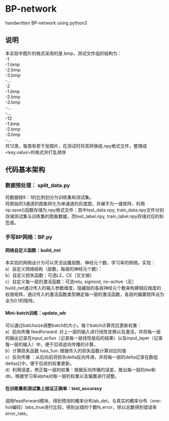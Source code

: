 # BP-network
handwritten BP-network using python3
## 说明
本实验中图片的格式采用的是.bmp，测试文件组织结构为：  
-1  
  -1.bmp  
  -2.bmp  
  -3.bmp  
  -...  
-2  
  -1.bmp  
  -2.bmp  
  -3.bmp  
  -...  
-...  
-12  
  -1.bmp  
  -2.bmp  
  -3.bmp  
  -...  
共12类，每类有若干张图片，在测试时将其转换成.npy格式文件，整理成<key,value>的格式并打乱顺序

## 代码基本架构
### 数据预处理： split_data.py
将数据按9：1的比例划分为训练集和测试集。  
将原始的3通道的图象转化为单通道的灰度图，并展平为一维矩阵，利用np.save()函数存储为.npy格式文件：其中test_data.npy, train_data.npy文件分别存储测试集与训练集的图象数据，而test_label.npy, train_label.npy存储对应的标签值。  
### 手写BP网络：BP.py
#### 网络自定义函数：build_net
本实验的网络设计为可以灵活设置层数、神经元个数、学习率的网络。实现：  
a）自定义网络结构（层数，每层的神经元个数）：  
b）自定义损失函数：可选L2，CE（交叉熵）  
c）自定义每一层的激活函数：可选relu, sigmoid, no-active（无）  
build_net通过传入的输入参数维度，隐藏层的各层神经元个数来构建相应维度的权值矩阵，通过传入的激活函数类型确定每一层的激活函数，各层的偏置矩阵设为全为0.1的矩阵。  
#### Mini-batch训练：update_wb
可以通过batchsize调整batch的大小。每个batch计算完后更新权重：  
a）前向传播 feedforward: 对上一层的输入进行线性变换以及激活，并将每一层的输出记录在input_acfun（记录每一层线性层后的结果）以及input_layer（记录每一层的输入）中，便于后续逆向传播的计算。  
b）计算损失函数 loss_fun: 根据传入的损失函数计算对应的值  
c）反向传播 ：从后向前将损失delta反向传递，并将每一层的delta记录在数组deltas[]中，便于后续的权重更新。  
d）利用误差，修正每一层的权重：根据反向传播的误差，推出每一层的dw和db，根据学习率alpha对每一层的权重以及偏置进行调整。  
#### 在训练集和测试集上验证正确率：test_accuracy
调用feadforward模块，得到预测的概率分布lab_det，与真实的概率分布（one-hot编码）labs_true进行比较，得到出错的个数N_error，除以总数得到错误率error_rate。  


